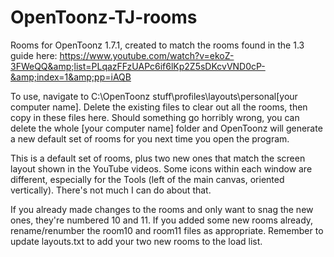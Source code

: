 # OpenToonz-TJ-rooms
Rooms for OpenToonz 1.7.1, created to match the rooms found in the 1.3 guide here: https://www.youtube.com/watch?v=ekoZ-3FWeQQ&amp;list=PLqazFFzUAPc6if6lKp2Z5sDKcvVND0cP-&amp;index=1&amp;pp=iAQB

To use, navigate to C:\OpenToonz stuff\profiles\layouts\personal\[your computer name]. Delete the existing files to clear out all the rooms, then copy in these files here. Should something go horribly wrong, you can delete the whole [your computer name] folder and OpenToonz will generate a new default set of rooms for you next time you open the program.

This is a default set of rooms, plus two new ones that match the screen layout shown in the YouTube videos. Some icons within each window are different, especially for the Tools (left of the main canvas, oriented vertically). There's not much I can do about that.

If you already made changes to the rooms and only want to snag the new ones, they're numbered 10 and 11. If you added some new rooms already, rename/renumber the room10 and room11 files as appropriate. Remember to update layouts.txt to add your two new rooms to the load list.
